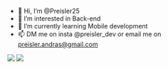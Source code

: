 - 👋 Hi, I’m @Preisler25
- 👀 I’m interested in Back-end
- 🌱 I’m currently learning Mobile development
- 📫 DM me on insta @preisler_dev or email me on preisler.andras@gmail.com

![](http://github-profile-summary-cards.vercel.app/api/cards/profile-details?username=Preisler25&theme=github_dark)
![](http://github-profile-summary-cards.vercel.app/api/cards/most-commit-language?username=Preisler25&theme=github_dark)
<!---
Preisler25/Preisler25 is a ✨ special ✨ repository because its `README.md` (this file) appears on your GitHub profile.
You can click the Preview link to take a look at your changes.
--->

